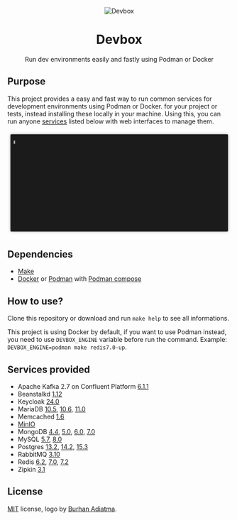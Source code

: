 <p align="center"><img alt="Devbox" src="./cube-11.png" /></p>
<h1 align="center">Devbox</h1>
<p align="center">Run dev environments easily and fastly using Podman or Docker</p>

## Purpose

This project provides a easy and fast way to run common services for development environments using Podman or Docker. for your project or tests, instead installing these locally in your machine. Using this, you can run anyone [services](#services-provided) listed below with web interfaces to manage them.

<p align="center"><a href="./terminal.gif?raw=true"><img alt="Terminal" src="./terminal.gif?raw=true" /></a></p>

## Dependencies

* [Make](https://www.gnu.org/software/make/)
* [Docker](https://www.docker.com/) or [Podman](https://podman.io/) with [Podman compose](https://github.com/containers/podman-compose)

## How to use?

Clone this repository or download and run `make help` to see all informations.

This project is using Docker by default, if you want to use Podman instead, you need to use `DEVBOX_ENGINE` variable before run the command. Example: `DEVBOX_ENGINE=podman make redis7.0-up`.

## Services provided

* Apache Kafka 2.7 on Confluent Platform [6.1.1](https://docs.confluent.io/platform/6.1.1/release-notes/index.html)
* Beanstalkd [1.12](https://beanstalkd.github.io/2020/06/04/1.12-release-notes.html)
* Keycloak [24.0](https://www.keycloak.org/docs/latest/release_notes/index.html#keycloak-24-0-0)
* MariaDB [10.5](https://mariadb.com/kb/en/mariadb-server-10-5/), [10.6](https://mariadb.com/kb/en/mariadb-server-10-6/), [11.0](https://mariadb.com/kb/en/mariadb-server-11-0/)
* Memcached [1.6](https://memcached.org/)
* [MinIO](https://min.io/)
* MongoDB [4.4](https://docs.mongodb.com/manual/release-notes/4.4/), [5.0](https://docs.mongodb.com/manual/release-notes/5.0/), [6.0](https://docs.mongodb.com/manual/release-notes/6.0/), [7.0](https://docs.mongodb.com/manual/release-notes/7.0/)
* MySQL [5.7](https://dev.mysql.com/doc/relnotes/mysql/5.7/en/), [8.0](https://dev.mysql.com/doc/relnotes/mysql/8.0/en/)
* Postgres [13.2](https://www.postgresql.org/docs/13/release-13-2.html), [14.2](https://www.postgresql.org/docs/14/release-14-2.html), [15.3](https://www.postgresql.org/docs/15/release-15-3.html)
* RabbitMQ [3.10](https://blog.rabbitmq.com/tags/v3.10.x/)
* Redis [6.2](https://raw.githubusercontent.com/redis/redis/6.2/00-RELEASENOTES), [7.0](https://raw.githubusercontent.com/redis/redis/7.0/00-RELEASENOTES), [7.2](https://raw.githubusercontent.com/redis/redis/7.2/00-RELEASENOTES)
* Zipkin [3.1](https://github.com/openzipkin/zipkin/releases/tag/3.1.0)

## License
[MIT](/license) license, logo by [Burhan Adiatma](https://www.vecteezy.com/members/gembuls).
